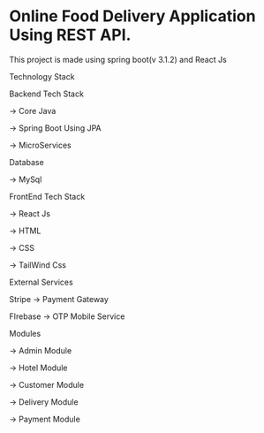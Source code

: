 # Online Food Delivery Application Using REST API.

This project is made using spring boot(v 3.1.2) and React Js

Technology Stack

Backend Tech Stack

-> Core Java

-> Spring Boot Using JPA

-> MicroServices

Database

-> MySql

FrontEnd Tech Stack

-> React Js

-> HTML

-> CSS

-> TailWind Css

External Services

Stripe -> Payment Gateway

FIrebase -> OTP Mobile Service 

Modules

-> Admin Module

-> Hotel Module

-> Customer Module

-> Delivery Module

-> Payment Module


